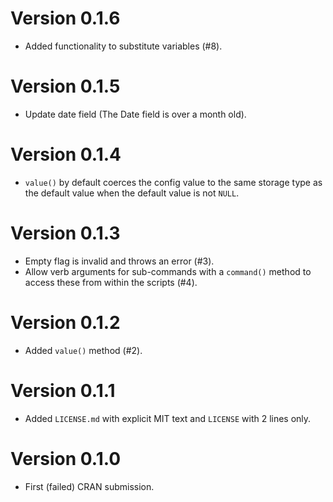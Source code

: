 # Version 0.1.6

* Added functionality to substitute variables (#8).

# Version 0.1.5

* Update date field (The Date field is over a month old).

# Version 0.1.4

* `value()` by default coerces the config value to the same storage type as the default value when the default value is not `NULL`.

# Version 0.1.3

* Empty flag is invalid and throws an error (#3).
* Allow verb arguments for sub-commands with a `command()` method to access these from within the scripts (#4).

# Version 0.1.2

* Added `value()` method (#2).

# Version 0.1.1

* Added `LICENSE.md` with explicit MIT text and `LICENSE` with 2 lines only.

# Version 0.1.0

* First (failed) CRAN submission.
